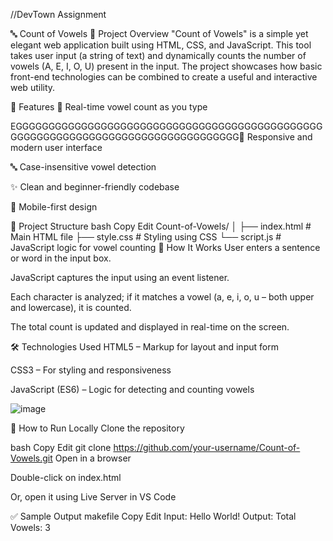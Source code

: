 //DevTown Assignment


🔤 Count of Vowels
📌 Project Overview
"Count of Vowels" is a simple yet elegant web application built using HTML, CSS, and JavaScript. This tool takes user input (a string of text) and dynamically counts the number of vowels (A, E, I, O, U) present in the input. The project showcases how basic front-end technologies can be combined to create a useful and interactive web utility.

🚀 Features
🔎 Real-time vowel count as you type

EGGGGGGGGGGGGGGGGGGGGGGGGGGGGGGGGGGGGGGGGGGGGGGGGGGGGGGGGGGGGGGGGGGGGGGGGGGGGGGGGGG🎨 Responsive and modern user interface

🔤 Case-insensitive vowel detection

✨ Clean and beginner-friendly codebase

📱 Mobile-first design

📁 Project Structure
bash
Copy
Edit
Count-of-Vowels/
│
├── index.html         # Main HTML file
├── style.css          # Styling using CSS
└── script.js          # JavaScript logic for vowel counting
🧠 How It Works
User enters a sentence or word in the input box.

JavaScript captures the input using an event listener.

Each character is analyzed; if it matches a vowel (a, e, i, o, u – both upper and lowercase), it is counted.

The total count is updated and displayed in real-time on the screen.

🛠️ Technologies Used
HTML5 – Markup for layout and input form

CSS3 – For styling and responsiveness

JavaScript (ES6) – Logic for detecting and counting vowels

![image](https://github.com/user-attachments/assets/34cb5eb0-78b3-417b-a2f6-607816daa186)

🧪 How to Run Locally
Clone the repository

bash
Copy
Edit
git clone https://github.com/your-username/Count-of-Vowels.git
Open in a browser

Double-click on index.html

Or, open it using Live Server in VS Code

✅ Sample Output
makefile
Copy
Edit
Input: Hello World!
Output: Total Vowels: 3
